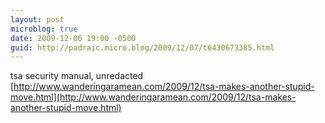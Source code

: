 ```yaml
---
layout: post
microblog: true
date: 2009-12-06 19:00 -0500
guid: http://padraic.micro.blog/2009/12/07/t6430673385.html
---
```

tsa security manual, unredacted [http://www.wanderingaramean.com/2009/12/tsa-makes-another-stupid-move.html](http://www.wanderingaramean.com/2009/12/tsa-makes-another-stupid-move.html)
